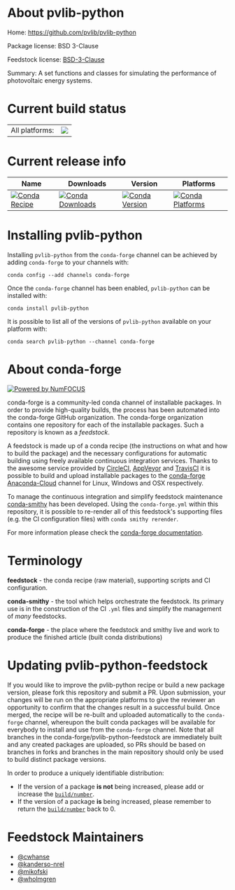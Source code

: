 About pvlib-python
==================

Home: https://github.com/pvlib/pvlib-python

Package license: BSD 3-Clause

Feedstock license: [BSD-3-Clause](https://github.com/conda-forge/pvlib-python-feedstock/blob/master/LICENSE.txt)

Summary: A set functions and classes for simulating the performance of photovoltaic energy systems.

Current build status
====================


<table><tr><td>All platforms:</td>
    <td>
      <a href="https://dev.azure.com/conda-forge/feedstock-builds/_build/latest?definitionId=4780&branchName=master">
        <img src="https://dev.azure.com/conda-forge/feedstock-builds/_apis/build/status/pvlib-python-feedstock?branchName=master">
      </a>
    </td>
  </tr>
</table>

Current release info
====================

| Name | Downloads | Version | Platforms |
| --- | --- | --- | --- |
| [![Conda Recipe](https://img.shields.io/badge/recipe-pvlib--python-green.svg)](https://anaconda.org/conda-forge/pvlib-python) | [![Conda Downloads](https://img.shields.io/conda/dn/conda-forge/pvlib-python.svg)](https://anaconda.org/conda-forge/pvlib-python) | [![Conda Version](https://img.shields.io/conda/vn/conda-forge/pvlib-python.svg)](https://anaconda.org/conda-forge/pvlib-python) | [![Conda Platforms](https://img.shields.io/conda/pn/conda-forge/pvlib-python.svg)](https://anaconda.org/conda-forge/pvlib-python) |

Installing pvlib-python
=======================

Installing `pvlib-python` from the `conda-forge` channel can be achieved by adding `conda-forge` to your channels with:

```
conda config --add channels conda-forge
```

Once the `conda-forge` channel has been enabled, `pvlib-python` can be installed with:

```
conda install pvlib-python
```

It is possible to list all of the versions of `pvlib-python` available on your platform with:

```
conda search pvlib-python --channel conda-forge
```


About conda-forge
=================

[![Powered by NumFOCUS](https://img.shields.io/badge/powered%20by-NumFOCUS-orange.svg?style=flat&colorA=E1523D&colorB=007D8A)](http://numfocus.org)

conda-forge is a community-led conda channel of installable packages.
In order to provide high-quality builds, the process has been automated into the
conda-forge GitHub organization. The conda-forge organization contains one repository
for each of the installable packages. Such a repository is known as a *feedstock*.

A feedstock is made up of a conda recipe (the instructions on what and how to build
the package) and the necessary configurations for automatic building using freely
available continuous integration services. Thanks to the awesome service provided by
[CircleCI](https://circleci.com/), [AppVeyor](https://www.appveyor.com/)
and [TravisCI](https://travis-ci.com/) it is possible to build and upload installable
packages to the [conda-forge](https://anaconda.org/conda-forge)
[Anaconda-Cloud](https://anaconda.org/) channel for Linux, Windows and OSX respectively.

To manage the continuous integration and simplify feedstock maintenance
[conda-smithy](https://github.com/conda-forge/conda-smithy) has been developed.
Using the ``conda-forge.yml`` within this repository, it is possible to re-render all of
this feedstock's supporting files (e.g. the CI configuration files) with ``conda smithy rerender``.

For more information please check the [conda-forge documentation](https://conda-forge.org/docs/).

Terminology
===========

**feedstock** - the conda recipe (raw material), supporting scripts and CI configuration.

**conda-smithy** - the tool which helps orchestrate the feedstock.
                   Its primary use is in the construction of the CI ``.yml`` files
                   and simplify the management of *many* feedstocks.

**conda-forge** - the place where the feedstock and smithy live and work to
                  produce the finished article (built conda distributions)


Updating pvlib-python-feedstock
===============================

If you would like to improve the pvlib-python recipe or build a new
package version, please fork this repository and submit a PR. Upon submission,
your changes will be run on the appropriate platforms to give the reviewer an
opportunity to confirm that the changes result in a successful build. Once
merged, the recipe will be re-built and uploaded automatically to the
`conda-forge` channel, whereupon the built conda packages will be available for
everybody to install and use from the `conda-forge` channel.
Note that all branches in the conda-forge/pvlib-python-feedstock are
immediately built and any created packages are uploaded, so PRs should be based
on branches in forks and branches in the main repository should only be used to
build distinct package versions.

In order to produce a uniquely identifiable distribution:
 * If the version of a package **is not** being increased, please add or increase
   the [``build/number``](https://conda.io/docs/user-guide/tasks/build-packages/define-metadata.html#build-number-and-string).
 * If the version of a package **is** being increased, please remember to return
   the [``build/number``](https://conda.io/docs/user-guide/tasks/build-packages/define-metadata.html#build-number-and-string)
   back to 0.

Feedstock Maintainers
=====================

* [@cwhanse](https://github.com/cwhanse/)
* [@kanderso-nrel](https://github.com/kanderso-nrel/)
* [@mikofski](https://github.com/mikofski/)
* [@wholmgren](https://github.com/wholmgren/)

